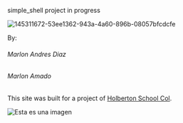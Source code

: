 simple_shell project in progress


![145311672-53ee1362-943a-4a60-896b-08057bfcdcfe](https://user-images.githubusercontent.com/98677728/184030141-f63e03e4-c677-40b9-b6aa-6636b7f055ed.png)


By:
###### Marlon Andres Diaz 
###### Marlon Amado

This site was built for a project of [Holberton School Col](https://www.holbertoncolombia.com/).

![Esta es una imagen](C:\Users\mdref\Downloads\145311672-53ee1362-943a-4a60-896b-08057bfcdcfe.png)
